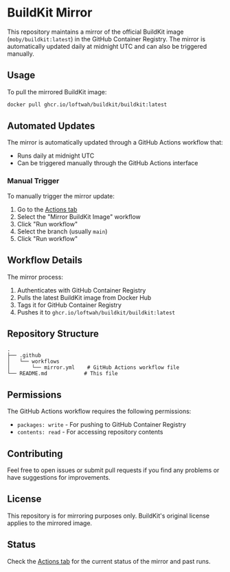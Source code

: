 # BuildKit Mirror

This repository maintains a mirror of the official BuildKit image (`moby/buildkit:latest`) in the GitHub Container Registry. The mirror is automatically updated daily at midnight UTC and can also be triggered manually.

## Usage

To pull the mirrored BuildKit image:

```bash
docker pull ghcr.io/loftwah/buildkit/buildkit:latest
```

## Automated Updates

The mirror is automatically updated through a GitHub Actions workflow that:
- Runs daily at midnight UTC
- Can be triggered manually through the GitHub Actions interface

### Manual Trigger

To manually trigger the mirror update:

1. Go to the [Actions tab](https://github.com/loftwah/buildkit/actions)
2. Select the "Mirror BuildKit Image" workflow
3. Click "Run workflow"
4. Select the branch (usually `main`)
5. Click "Run workflow"

## Workflow Details

The mirror process:
1. Authenticates with GitHub Container Registry
2. Pulls the latest BuildKit image from Docker Hub
3. Tags it for GitHub Container Registry
4. Pushes it to `ghcr.io/loftwah/buildkit/buildkit:latest`

## Repository Structure

```
.
├── .github
│   └── workflows
│       └── mirror.yml    # GitHub Actions workflow file
└── README.md            # This file
```

## Permissions

The GitHub Actions workflow requires the following permissions:
- `packages: write` - For pushing to GitHub Container Registry
- `contents: read` - For accessing repository contents

## Contributing

Feel free to open issues or submit pull requests if you find any problems or have suggestions for improvements.

## License

This repository is for mirroring purposes only. BuildKit's original license applies to the mirrored image.

## Status

Check the [Actions tab](https://github.com/loftwah/buildkit/actions) for the current status of the mirror and past runs.
